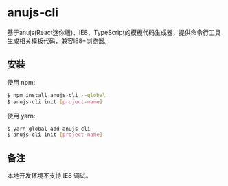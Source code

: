 # anujs-cli
基于anujs(React迷你版)、IE8、TypeScript的模板代码生成器，提供命令行工具生成相关模板代码，兼容IE8+浏览器。

## 安装
使用 npm:
```bash
$ npm install anujs-cli --global
$ anujs-cli init [project-name]
```

使用 yarn:
```bash
$ yarn global add anujs-cli
$ anujs-cli init [project-name]
```

## 备注
本地开发环境不支持 IE8 调试。
